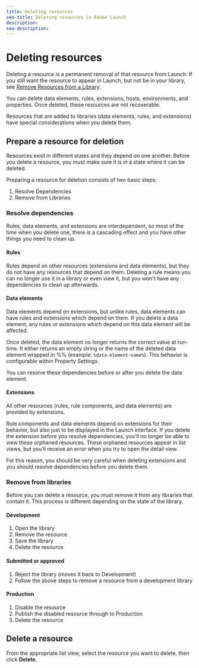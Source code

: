 ```yaml
---
title: Deleting resources
seo-title: Deleting resources in Adobe Launch
description: 
seo-description: 
---
```


# Deleting resources

Deleting a resource is a permanent removal of that resource from Launch. If you still want the resource to appear in Launch, but not be in your library, see [Remove Resources from a Library](remove-resources-from-library.md).

You can delete data elements, rules, extensions, hosts, environments, and properties. Once deleted, these resources are not recoverable.

Resources that are added to libraries \(data elements, rules, and extensions\) have special considerations when you delete them.

## Prepare a resource for deletion

Resources exist in different states and they depend on one another. Before you delete a resource, you must make sure it is in a state where it can be deleted.

Preparing a resource for deletion consists of two basic steps:

1. Resolve Dependencies
1. Remove from Libraries

### Resolve dependencies

Rules, data elements, and extensions are interdependent, so most of the time when you delete one, there is a cascading effect and you have other things you need to clean up.

#### Rules

Rules depend on other resources \(extensions and data elements\), but they do not have any resources that depend on them. Deleting a rule means you can no longer use it in a library or even view it, but you won't have any dependencies to clean up afterwards.

#### Data elements

Data elements depend on extensions, but unlike rules, data elements can have rules and extensions which depend on them. If you delete a data element, any rules or extensions which depend on this data element will be affected.

Once deleted, the data element no longer returns the correct value at run-time. It either returns an empty string or the name of the deleted data element wrapped in %% \(example: `%data-element-name%`\). This behavior is configurable within Property Settings.

You can resolve these dependencies before or after you delete the data element.

#### Extensions

All other resources \(rules, rule components, and data elements\) are provided by extensions.

Rule components and data elements depend on extensions for their behavior, but also just to be displayed in the Launch interface. If you delete the extension before you resolve dependencies, you'll no longer be able to view these orphaned resources. These orphaned resources appear in list views, but you'll receive an error when you try to open the detail view.

For this reason, you should be very careful when deleting extensions and you should resolve dependencies before you delete them.

### Remove from libraries

Before you can delete a resource, you must remove it from any libraries that contain it. This process is different depending on the state of the library.

#### Development

1. Open the library
1. Remove the resource
1. Save the library
1. Delete the resource

#### Submitted or approved

1. Reject the library \(moves it back to Development\)
1. Follow the above steps to remove a resource from a development library

#### Production

1. Disable the resource
1. Publish the disabled resource through to Production
1. Delete the resource

## Delete a resource

From the appropriate list view, select the resource you want to delete, then click **Delete**.

